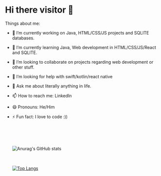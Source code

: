 # Hi there visitor 👋
     
Things about me:

   - 🔭 I’m currently working on Java, HTML/CSS/JS projects and SQLITE databases.
   - 🌱 I’m currently learning Java, Web development in HTML/CSS/JS/React and SQLITE.
   - 👯 I’m looking to collaborate on projects regarding web development or other stuff.
   - 🤔 I’m looking for help with swift/kotlin/react native
   - 💬 Ask me about literally anything in life.
   - 📫 How to reach me: LinkedIn
   - 😄 Pronouns: He/Him
   - ⚡ Fun fact: I love to code :))
       

     <br><br><br><br>
     ![Anurag's GitHub stats](https://github-readme-stats.vercel.app/api?username=Thecoder0012&show_icons=true&theme=radical)
     
     <br><br>
     [![Top Langs](https://github-readme-stats.vercel.app/api/top-langs/?username=Thecoder0012&layout=compact)](https://github.com/anuraghazra/github-readme-stats)



